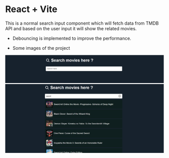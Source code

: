 # React + Vite

This is a normal search input component which will fetch data from TMDB API and based on the user input it will show the related movies.

- Debouncing is implemented to improve the performance.

- Some images of the project

![image](./assets/img1.png)
![image](./assets/img2.png)
